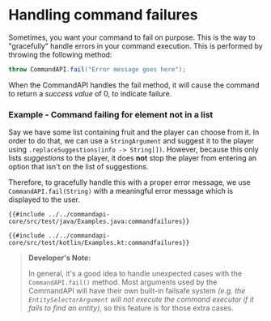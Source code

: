 # Handling command failures

Sometimes, you want your command to fail on purpose. This is the way to "gracefully" handle errors in your command execution. This is performed by throwing the following method:

```java
throw CommandAPI.fail("Error message goes here");
```

When the CommandAPI handles the fail method, it will cause the command to return a _success value_ of 0, to indicate failure.

<div class="example">

### Example - Command failing for element not in a list

Say we have some list containing fruit and the player can choose from it. In order to do that, we can use a `StringArgument` and suggest it to the player using `.replaceSuggestions(info -> String[])`. However, because this only lists _suggestions_ to the player, it does **not** stop the player from entering an option that isn't on the list of suggestions.

Therefore, to gracefully handle this with a proper error message, we use `CommandAPI.fail(String)` with a meaningful error message which is displayed to the user.

<div class="multi-pre">

```java,Java
{{#include ../../commandapi-core/src/test/java/Examples.java:commandfailures}}
```

```kotlin,Kotlin
{{#include ../../commandapi-core/src/test/kotlin/Examples.kt:commandfailures}}
```

</div>

</div>

> **Developer's Note:**
>
> In general, it's a good idea to handle unexpected cases with the `CommandAPI.fail()` method. Most arguments used by the CommandAPI will have their own built-in failsafe system _(e.g. the `EntitySelectorArgument` will not execute the command executor if it fails to find an entity)_, so this feature is for those extra cases.
